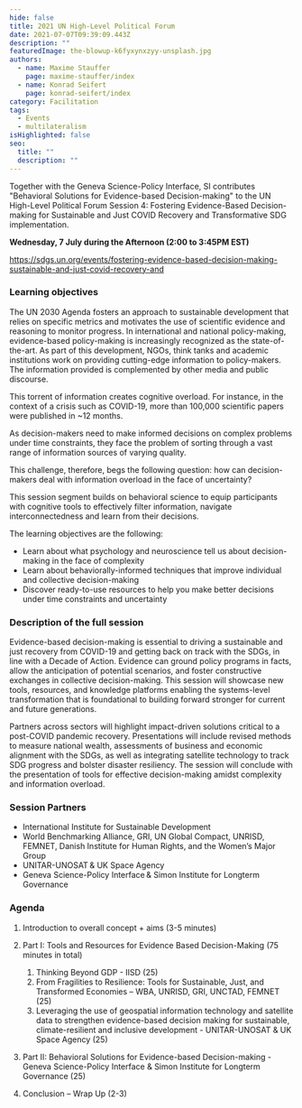 ```yaml
---
hide: false
title: 2021 UN High-Level Political Forum
date: 2021-07-07T09:39:09.443Z
description: ""
featuredImage: the-blowup-k6fyxynxzyy-unsplash.jpg
authors:
  - name: Maxime Stauffer
    page: maxime-stauffer/index
  - name: Konrad Seifert
    page: konrad-seifert/index
category: Facilitation
tags:
  - Events
  - multilateralism
isHighlighted: false
seo:
  title: ""
  description: ""
---
```


Together with the Geneva Science-Policy Interface, SI contributes "Behavioral Solutions for Evidence-based Decision-making" to the UN High-Level Political Forum Session 4: Fostering Evidence-Based Decision-making for Sustainable and Just COVID Recovery and Transformative SDG implementation.

**Wednesday, 7 July during the Afternoon (2:00 to 3:45PM EST)**

<https://sdgs.un.org/events/fostering-evidence-based-decision-making-sustainable-and-just-covid-recovery-and>

### Learning objectives

The UN 2030 Agenda fosters an approach to sustainable development that relies on specific metrics and motivates the use of scientific evidence and reasoning to monitor progress. In international and national policy-making, evidence-based policy-making is increasingly recognized as the state-of-the-art. As part of this development, NGOs, think tanks and academic institutions work on providing cutting-edge information to policy-makers. The information provided is complemented by other media and public discourse.

This torrent of information creates cognitive overload. For instance, in the context of a crisis such as COVID-19, more than 100,000 scientific papers were published in ~12 months.

As decision-makers need to make informed decisions on complex problems under time constraints, they face the problem of sorting through a vast range of information sources of varying quality.

This challenge, therefore, begs the following question: how can decision-makers deal with information overload in the face of uncertainty?

This session segment builds on behavioral science to equip participants with cognitive tools to effectively filter information, navigate interconnectedness and learn from their decisions.

The learning objectives are the following:

- Learn about what psychology and neuroscience tell us about decision-making in the face of complexity
- Learn about behaviorally-informed techniques that improve individual and collective decision-making
- Discover ready-to-use resources to help you make better decisions under time constraints and uncertainty

### Description of the full session

Evidence-based decision-making is essential to driving a sustainable and just recovery from COVID-19 and getting back on track with the SDGs, in line with a Decade of Action. Evidence can ground policy programs in facts, allow the anticipation of potential scenarios, and foster constructive exchanges in collective decision-making. This session will showcase new tools, resources, and knowledge platforms enabling the systems-level transformation that is foundational to building forward stronger for current and future generations.

Partners across sectors will highlight impact-driven solutions critical to a post-COVID pandemic recovery. Presentations will include revised methods to measure national wealth, assessments of business and economic alignment with the SDGs, as well as integrating satellite technology to track SDG progress and bolster disaster resiliency. The session will conclude with the presentation of tools for effective decision-making amidst complexity and information overload.

### Session Partners 

- International Institute for Sustainable Development
- World Benchmarking Alliance, GRI, UN Global Compact, UNRISD, FEMNET, Danish Institute for Human Rights, and the Women’s Major Group
- UNITAR-UNOSAT & UK Space Agency
- Geneva Science-Policy Interface & Simon Institute for Longterm Governance

### Agenda 

1. Introduction to overall concept + aims (3-5 minutes)
2. Part I: Tools and Resources for Evidence Based Decision-Making (75 minutes in total)

   1. Thinking Beyond GDP - IISD (25)
   2. From Fragilities to Resilience: Tools for Sustainable, Just, and Transformed Economies – WBA, UNRISD, GRI, UNCTAD, FEMNET (25)
   3. Leveraging the use of geospatial information technology and satellite data to strengthen evidence-based decision making for sustainable, climate-resilient and inclusive development - UNITAR-UNOSAT & UK Space Agency (25)

3. Part II: Behavioral Solutions for Evidence-based Decision-making - Geneva Science-Policy Interface & Simon Institute for Longterm Governance (25)
4. Conclusion – Wrap Up (2-3)
